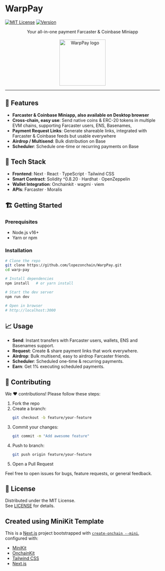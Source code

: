 # WarpPay

[![MIT License](https://img.shields.io/badge/license-MIT-green)](#license) [![Version](https://img.shields.io/badge/version-0.1.0-blue)](#)
<div align="center">
  Your all-in-one payment Farcaster & Coinbase Miniapp
<br/><br/>
  <img
    src="https://warppay.lopezonchain.xyz/WarpPayLogo.png"
    alt="WarpPay logo"
    width="150"
    height="150"
  />
</div>


---

## 🚀 Features

- **Farcaster & Coinbase Miniapp, also available on Desktop browser**  
- **Cross-chain, easy use**: Send native coins & ERC-20 tokens in multiple EVM chains, supporting Farcaster users, ENS, Basenames,
- **Payment Request Links**: Generate shareable links, integrated with Farcaster & Coinbase feeds but usable everywhere
- **Airdrop / Multisend**: Bulk distribution on Base
- **Scheduler**: Schedule one-time or recurring payments on Base

## 🔧 Tech Stack

- **Frontend**: Next · React · TypeScript · Tailwind CSS  
- **Smart Contract**: Solidity ^0.8.20 · Hardhat · OpenZeppelin  
- **Wallet Integration**: Onchainkit · wagmi · viem  
- **APIs**: Farcaster · Moralis

## 🏗️ Getting Started

### Prerequisites

- Node.js v16+  
- Yarn or npm  

### Installation

```bash
# Clone the repo
git clone https://github.com/lopezonchain/WarpPay.git
cd warp-pay

# Install dependencies
npm install   # or yarn install

# Start the dev server
npm run dev

# Open in browser
# http://localhost:3000
```

## 📈 Usage

- **Send**: Instant transfers with Farcaster users, wallets, ENS and Basenames support.  
- **Request**: Create & share payment links that work everywhere.
- **Airdrop**: Bulk multisend, easy to airdrop Farcaster friends. 
- **Scheduler**: Scheduled one-time & recurring payments.
- **Earn**: Get 1% executing scheduled payments.  

## 🤝 Contributing

We ❤️ contributions! Please follow these steps:

1. Fork the repo  
2. Create a branch:  
   ```bash
   git checkout -b feature/your-feature
   ```  
3. Commit your changes:  
   ```bash
   git commit -m "Add awesome feature"
   ```  
4. Push to branch:  
   ```bash
   git push origin feature/your-feature
   ```  
5. Open a Pull Request  

Feel free to open issues for bugs, feature requests, or general feedback.

## 📜 License

Distributed under the MIT License.  
See [LICENSE](LICENSE) for details.

## Created using MiniKit Template

This is a [Next.js](https://nextjs.org) project bootstrapped with [`create-onchain --mini`](), configured with:

- [MiniKit](https://docs.base.org/builderkits/minikit/overview)
- [OnchainKit](https://www.base.org/builders/onchainkit)
- [Tailwind CSS](https://tailwindcss.com)
- [Next.js](https://nextjs.org/docs)
